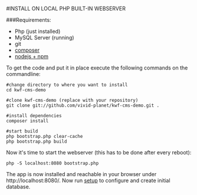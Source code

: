 #INSTALL ON LOCAL PHP BUILT-IN WEBSERVER

###Requirements:

* Php (just installed)
* MySQL Server (running)
* git
* [composer](php-builtin-webserver/composer.md)
* [nodejs + npm](php-builtin-webserver/nodejs-npm.md)

To get the code and put it in place execute the following commands on the commandline:

    #change directory to where you want to install
    cd kwf-cms-demo
     
    #clone kwf-cms-demo (replace with your repository)
    git clone git://github.com/vivid-planet/kwf-cms-demo.git .
     
    #install dependencies
    composer install
     
    #start build
    php bootstrap.php clear-cache
    php bootstrap.php build
    
    
Now it's time to start the webserver (this has to be done after every reboot):
    
    php -S localhost:8080 bootstrap.php
    
    
The app is now installed and reachable in your browser under http://localhost:8080/. Now run [setup](../setup.md) to configure and create initial database.
    
    
